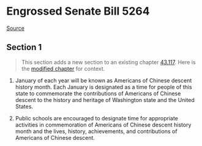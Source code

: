 # Engrossed Senate Bill 5264

[Source](http://lawfilesext.leg.wa.gov/biennium/2021-22/Xml/Bills/Senate%20Bills/5264.E.xml)
## Section 1
> This section adds a new section to an existing chapter [43.117](/rcw/43_state_government—executive/43.117_state_commission_on_asian_pacific_american_affairs.md). Here is the [modified chapter](rcw/43_state_government—executive/43.117_state_commission_on_asian_pacific_american_affairs.md) for context.

1. January of each year will be known as Americans of Chinese descent history month. Each January is designated as a time for people of this state to commemorate the contributions of Americans of Chinese descent to the history and heritage of Washington state and the United States.

2. Public schools are encouraged to designate time for appropriate activities in commemoration of Americans of Chinese descent history month and the lives, history, achievements, and contributions of Americans of Chinese descent.

